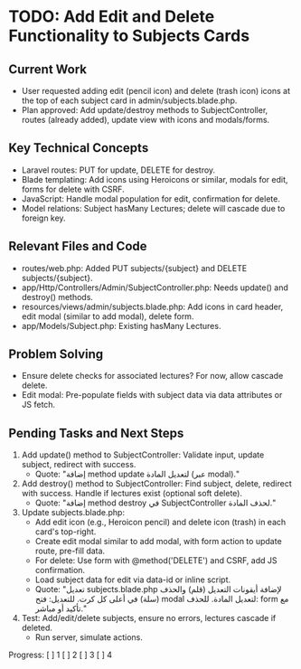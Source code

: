 # TODO: Add Edit and Delete Functionality to Subjects Cards

## Current Work
- User requested adding edit (pencil icon) and delete (trash icon) icons at the top of each subject card in admin/subjects.blade.php.
- Plan approved: Add update/destroy methods to SubjectController, routes (already added), update view with icons and modals/forms.

## Key Technical Concepts
- Laravel routes: PUT for update, DELETE for destroy.
- Blade templating: Add icons using Heroicons or similar, modals for edit, forms for delete with CSRF.
- JavaScript: Handle modal population for edit, confirmation for delete.
- Model relations: Subject hasMany Lectures; delete will cascade due to foreign key.

## Relevant Files and Code
- routes/web.php: Added PUT subjects/{subject} and DELETE subjects/{subject}.
- app/Http/Controllers/Admin/SubjectController.php: Needs update() and destroy() methods.
- resources/views/admin/subjects.blade.php: Add icons in card header, edit modal (similar to add modal), delete form.
- app/Models/Subject.php: Existing hasMany Lectures.

## Problem Solving
- Ensure delete checks for associated lectures? For now, allow cascade delete.
- Edit modal: Pre-populate fields with subject data via data attributes or JS fetch.

## Pending Tasks and Next Steps
1. Add update() method to SubjectController: Validate input, update subject, redirect with success.
   - Quote: "إضافة method update لتعديل المادة (عبر modal)."
2. Add destroy() method to SubjectController: Find subject, delete, redirect with success. Handle if lectures exist (optional soft delete).
   - Quote: "إضافة method destroy في SubjectController لحذف المادة."
3. Update subjects.blade.php:
   - Add edit icon (e.g., Heroicon pencil) and delete icon (trash) in each card's top-right.
   - Create edit modal similar to add modal, with form action to update route, pre-fill data.
   - For delete: Use form with @method('DELETE') and CSRF, add JS confirmation.
   - Load subject data for edit via data-id or inline script.
   - Quote: "تعديل subjects.blade.php لإضافة أيقونات التعديل (قلم) والحذف (سلة) في أعلى كل كرت. للتعديل: فتح modal لتعديل المادة. للحذف: form مع تأكيد أو مباشر."
4. Test: Add/edit/delete subjects, ensure no errors, lectures cascade if deleted.
   - Run server, simulate actions.

Progress: [ ] 1 [ ] 2 [ ] 3 [ ] 4
